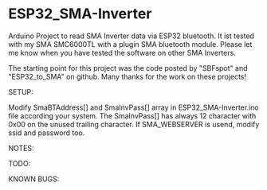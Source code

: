 # ESP32_SMA-Inverter
Arduino Project to read SMA Inverter data via ESP32 bluetooth.
It ist tested with my SMA SMC6000TL with a plugin SMA bluetooth module.
Please let me know when you have tested the software on other SMA Inverters.

The starting point for this project was the code posted by "SBFspot" and "ESP32_to_SMA" on github.
Many thanks for the work on these projects!

SETUP:

Modify SmaBTAddress[] and SmaInvPass[] array in ESP32_SMA-Inverter.ino file according your system.
The SmaInvPass[] has always 12 character with 0x00 on the unused trailing character.
If SMA_WEBSERVER is usend, modify ssid and password too.


NOTES:


TODO:



KNOWN BUGS:

